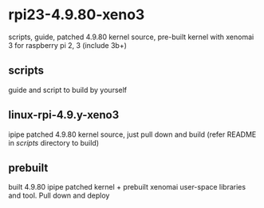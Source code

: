# rpi23-4.9.80-xeno3
scripts, guide, patched 4.9.80 kernel source, pre-built kernel with xenomai 3 for raspberry pi 2, 3 (include 3b+)

scripts
------------
guide and script to build by yourself

linux-rpi-4.9.y-xeno3
------------
ipipe patched 4.9.80 kernel source, just pull down and build (refer README in *scripts* directory to build)

prebuilt
------------
built 4.9.80 ipipe patched kernel + prebuilt xenomai user-space libraries and tool. Pull down and deploy 
